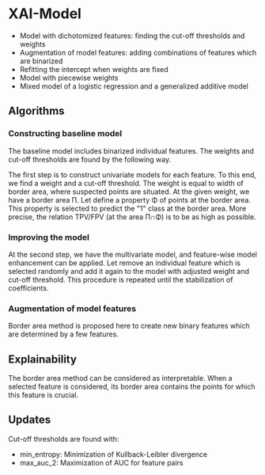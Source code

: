 # XAI-Model

- Model with dichotomized features: finding the cut-off thresholds and weights
- Augmentation of model features: adding combinations of features which are binarized
- Refitting the intercept when weights are fixed
- Model with piecewise weights
- Mixed model of a logistic regression and a generalized additive model

## Algorithms

### Constructing baseline model

The baseline model includes binarized individual features.
The weights and cut-off thresholds are found by the following way.

The first step is to construct univariate models for each feature.
To this end, we find a weight and a cut-off threshold.
The weight is equal to width of border area, where suspected points are situated.
At the given weight, we have a border area Π. Let define a property Φ
of points at the border area. This property is selected to predict the "1" class at the border area.
More precise, the relation TPV/FPV (at the area Π∩Φ) is to be as high as possible.

### Improving the model

At the second step, we have the multivariate model, and feature-wise model enhancement
can be applied. Let remove an individual feature which is selected randomly and add it again to the model
with adjusted weight and cut-off threshold. This procedure is repeated until the stabilization
of coefficients.

### Augmentation of model features

Border area method is proposed here to create new binary features which are determined by a few features.

## Explainability

The border area method can be considered as interpretable.
When a selected feature is considered, its border area contains the points for which
this feature is crucial.

## Updates

Cut-off thresholds are found with:

- min_entropy: Minimization of Kullback-Leibler divergence
- max_auc_2: Maximization of AUC for feature pairs